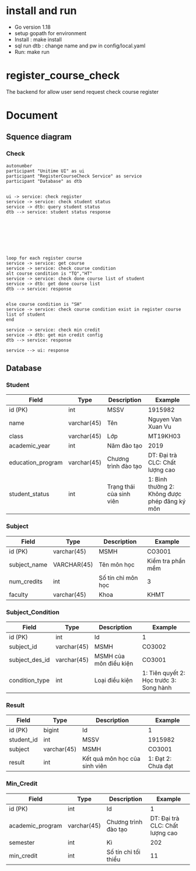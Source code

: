 # install and run
  - Go version 1.18
  - setup gopath for environment
  - Install : make install
  - sql run dtb : change name and pw in config/local.yaml
  - Run: make run



# register_course_check

The backend for allow user send request check course register

# Document
## Squence diagram
### Check
```plantuml
autonumber
participant "Unitime UI" as ui
participant "RegisterCourseCheck Service" as service
participant "Database" as dtb


ui -> service: check register
service -> service: check student status
service -> dtb: query student status
dtb --> service: student status response








loop for each register course
service -> service: get course
service -> service: check course condition
alt course condition is "TQ","HT"
service -> service: check done course list of student
service -> dtb: get done course list
dtb --> service: response


else course condition is "SH"
service -> service: check course condition exist in register course list of student
end

service -> service: check min credit
service -> dtb: get min credit config
dtb --> service: response

service --> ui: response

```



## Database 
### Student
| Field         | Type         | Description              | Example                               |
|---------------|--------------|--------------------------|---------------------------------------|
| id (PK)      | int | MSSV                      | 1915982                            |
| name         | varchar(45)       | Tên                   | Nguyen Van Xuan Vu   
| class         | varchar(45)       | Lớp                   | MT19KH03
| academic_year        | int       |  Năm đào tạo                     | 2019                                |
| education_program        | varchar(45)       |  Chương trình đào tạo                     | DT: Đại trà  CLC: Chất lượng cao
| student_status         | int       |  Trạng thái của sinh viên                    | 1:  Bình thường  2:  Không được phép đăng ký môn   

### Subject
| Field           | Type         | Description                            | Example |
|-----------------|--------------|----------------------------------------|---------|
| id (PK)       | varchar(45)      |  MSMH                           | CO3001       |
| subject_name          | VARCHAR(45) |  Tên môn học  |  Kiểm tra phần mềm   |
| num_credits | int      |  Số tín chỉ môn học      | 3    |
| faculty | varchar(45)      | Khoa     | KHMT    |

### Subject_Condition
| Field           | Type    | Description               | Example        |
|-----------------|---------|---------------------------|----------------|
| id (PK)      | int | Id            | 1              |
| subject_id     | varchar(45)    | MSMH     | CO3002 |
| subject_des_id | varchar(45)    | MSMH của môn điều kiện | CO3001 |
| condition_type | int    |  Loại điều kiện | 1: Tiên quyết  2:  Học trước   3: Song hành |
### Result
| Field           | Type      | Description         | Example             |
|-----------------|-----------|---------------------|---------------------|
| id (PK)  | bigint  | Id        | 1                   |
| student_id   | int   | MSSV        | 1915982                 |
| subject        | varchar(45) | MSMH   | CO3001 |
| result           | int   |  Kết quả môn học của sinh viên    | 1: Đạt  2: Chưa đạt  |


### Min_Credit
| Field           | Type         | Description                            | Example |
|-----------------|--------------|----------------------------------------|---------|
| id (PK)       | int      |  Id                           | 1       |
| academic_program          | varchar(45) | Chương trình đào tạo | DT: Đại trà  CLC: Chất lượng cao  |
| semester | int      | Kì     | 202    |
| min_credit | int     | Số tín chỉ tối thiểu     | 11   |
